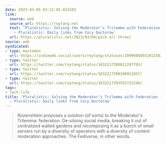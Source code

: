 ```yaml
---
date: 2023-03-05 03:12:03.023103
link:
  source: web
  source_url: https://roytang.net
  text: 'Pluralistic: Solving the Moderator’s Trilemma with Federation (04 Mar 2023)
    – Pluralistic: Daily links from Cory Doctorow'
  url: https://pluralistic.net/2023/03/04/pick-all-three/
source: web
syndicated:
- type: mastodon
  url: https://indieweb.social/users/roytang/statuses/109968485519133832
- type: twitter
  url: https://twitter.com/roytang/status/1632217386811297793/
- type: twitter
  url: https://twitter.com/roytang/status/1632217390300921857/
- type: twitter
  url: https://twitter.com/roytang/status/1632217393555722240/
tags:
- tech-life
title: 'Pluralistic: Solving the Moderator’s Trilemma with Federation (04 Mar 2023)
  – Pluralistic: Daily links from Cory Doctorow'
---
```


> Rozenshtein proposes a solution (of sorts) to the Moderator's Trilemma: federation. De-siloing social media, breaking it out of centralized walled gardens <!--sep-->and recomposing it as a bunch of small servers run by a diversity of operators with a diversity of content moderation approaches. The Fediverse, in other words.